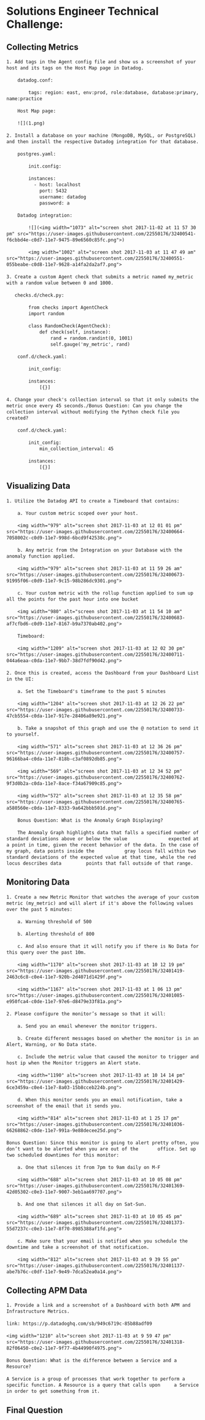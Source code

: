 # Solutions Engineer Technical Challenge:

## Collecting Metrics

    1. Add tags in the Agent config file and show us a screenshot of your host and its tags on the Host Map page in Datadog.

        datadog.conf:

            tags: region: east, env:prod, role:database, database:primary, name:practice

        Host Map page: 
        
        ![](1.png)

    2. Install a database on your machine (MongoDB, MySQL, or PostgreSQL) and then install the respective Datadog integration for that database.

        postgres.yaml: 

            init.config:

            instances:
              - host: localhost
                port: 5432
                username: datadog
                password: a

        Datadog integration:

            ![](<img width="1073" alt="screen shot 2017-11-02 at 11 57 30 pm" src="https://user-images.githubusercontent.com/22550176/32400541-f6cbbd4e-c0d7-11e7-9475-89e6560c85fc.png">)

            <img width="1002" alt="screen shot 2017-11-03 at 11 47 49 am" src="https://user-images.githubusercontent.com/22550176/32400551-055beabe-c0d8-11e7-9628-a14fa2da2af7.png">

    3. Create a custom Agent check that submits a metric named my_metric with a random value between 0 and 1000.

       checks.d/check.py:

            from checks import AgentCheck
            import random

            class RandomCheck(AgentCheck):
                def check(self, instance):
                    rand = random.randint(0, 1001)
                    self.gauge('my_metric', rand)

        conf.d/check.yaml:

            init_config:

            instances:
                [{}]

    4. Change your check's collection interval so that it only submits the metric once every 45 seconds./Bonus Question: Can you change the collection interval without modifying the Python check file you created?

        conf.d/check.yaml:

            init_config:
                min_collection_interval: 45

            instances:
                [{}]

## Visualizing Data

    1. Utilize the Datadog API to create a Timeboard that contains:

        a. Your custom metric scoped over your host.

        <img width="979" alt="screen shot 2017-11-03 at 12 01 01 pm" src="https://user-images.githubusercontent.com/22550176/32400664-7058002c-c0d9-11e7-998d-6bcd9f42538c.png">

        b. Any metric from the Integration on your Database with the anomaly function applied.

        <img width="979" alt="screen shot 2017-11-03 at 11 59 26 am" src="https://user-images.githubusercontent.com/22550176/32400673-91995f06-c0d9-11e7-9c15-98b286dc9301.png">

        c. Your custom metric with the rollup function applied to sum up all the points for the past hour into one bucket

        <img width="980" alt="screen shot 2017-11-03 at 11 54 10 am" src="https://user-images.githubusercontent.com/22550176/32400683-af7cfbd6-c0d9-11e7-8167-b9a7370ab402.png">

        Timeboard:

        <img width="1209" alt="screen shot 2017-11-03 at 12 02 30 pm" src="https://user-images.githubusercontent.com/22550176/32400711-044a6eaa-c0da-11e7-9bb7-38d7fdf90d42.png">

    2. Once this is created, access the Dashboard from your Dashboard List in the UI:

        a. Set the Timeboard's timeframe to the past 5 minutes

        <img width="1204" alt="screen shot 2017-11-03 at 12 26 22 pm" src="https://user-images.githubusercontent.com/22550176/32400733-47cb5554-c0da-11e7-917e-28406a89e921.png">

        b. Take a snapshot of this graph and use the @ notation to send it to yourself.

        <img width="571" alt="screen shot 2017-11-03 at 12 36 26 pm" src="https://user-images.githubusercontent.com/22550176/32400757-96166ba4-c0da-11e7-818b-c3af0892db85.png">

        <img width="569" alt="screen shot 2017-11-03 at 12 34 52 pm" src="https://user-images.githubusercontent.com/22550176/32400762-9f3d0b2a-c0da-11e7-8ace-f34a67909c85.png">

        <img width="572" alt="screen shot 2017-11-03 at 12 35 58 pm" src="https://user-images.githubusercontent.com/22550176/32400765-a580560e-c0da-11e7-8333-9a642bbb501d.png">

        Bonus Question: What is the Anomaly Graph Displaying?

        The Anomaly Graph highlights data that falls a specified number of standard deviations above or below the value               expected at a point in time, given the recent behavior of the data. In the case of my graph, data points inside the           gray locus fall within two standard deviations of the expected value at that time, while the red locus describes data         points that fall outside of that range. 

## Monitoring Data

    1. Create a new Metric Monitor that watches the average of your custom metric (my_metric) and will alert if it's above the following values over the past 5 minutes:
        
        a. Warning threshold of 500

        b. Alerting threshold of 800

        c. And also ensure that it will notify you if there is No Data for this query over the past 10m.

        <img width="1170" alt="screen shot 2017-11-03 at 10 12 19 pm" src="https://user-images.githubusercontent.com/22550176/32401419-2463c6c8-c0e4-11e7-920b-2d4071d1429f.png">

        <img width="1167" alt="screen shot 2017-11-03 at 1 06 13 pm" src="https://user-images.githubusercontent.com/22550176/32401085-e950fca4-c0de-11e7-97e6-d8479e33f81a.png">

    2. Please configure the monitor’s message so that it will:

        a. Send you an email whenever the monitor triggers.

        b. Create different messages based on whether the monitor is in an Alert, Warning, or No Data state.

        c. Include the metric value that caused the monitor to trigger and host ip when the Monitor triggers an Alert state.

        <img width="1190" alt="screen shot 2017-11-03 at 10 14 14 pm" src="https://user-images.githubusercontent.com/22550176/32401429-6ce3459a-c0e4-11e7-8a03-15b8cceb224b.png">

        d. When this monitor sends you an email notification, take a screenshot of the email that it sends you.

        <img width="814" alt="screen shot 2017-11-03 at 1 25 17 pm" src="https://user-images.githubusercontent.com/22550176/32401036-66268862-c0de-11e7-991a-9e88decee25d.png">

    Bonus Question: Since this monitor is going to alert pretty often, you don’t want to be alerted when you are out of the       office. Set up two scheduled downtimes for this monitor:

        a. One that silences it from 7pm to 9am daily on M-F 

        <img width="688" alt="screen shot 2017-11-03 at 10 05 08 pm" src="https://user-images.githubusercontent.com/22550176/32401369-42d05302-c0e3-11e7-9007-3eb1aa697707.png">

        b. And one that silences it all day on Sat-Sun. 

        <img width="689" alt="screen shot 2017-11-03 at 10 05 45 pm" src="https://user-images.githubusercontent.com/22550176/32401373-55d7237c-c0e3-11e7-8f70-8985388af1fd.png">

        c. Make sure that your email is notified when you schedule the downtime and take a screenshot of that notification.

        <img width="812" alt="screen shot 2017-11-03 at 9 39 55 pm" src="https://user-images.githubusercontent.com/22550176/32401137-abe7b76c-c0df-11e7-9e49-7dca52ea0a14.png">

## Collecting APM Data

    1. Provide a link and a screenshot of a Dashboard with both APM and Infrastructure Metrics.

    link: https://p.datadoghq.com/sb/949c6719c-85b88adf09 
    
    <img width="1210" alt="screen shot 2017-11-03 at 9 59 47 pm" src="https://user-images.githubusercontent.com/22550176/32401318-82f06450-c0e2-11e7-9f77-4b44990f4975.png">

    Bonus Question: What is the difference between a Service and a Resource?

    A Service is a group of processes that work together to perform a specific function. A Resource is a query that calls upon     a Service in order to get something from it. 

## Final Question

